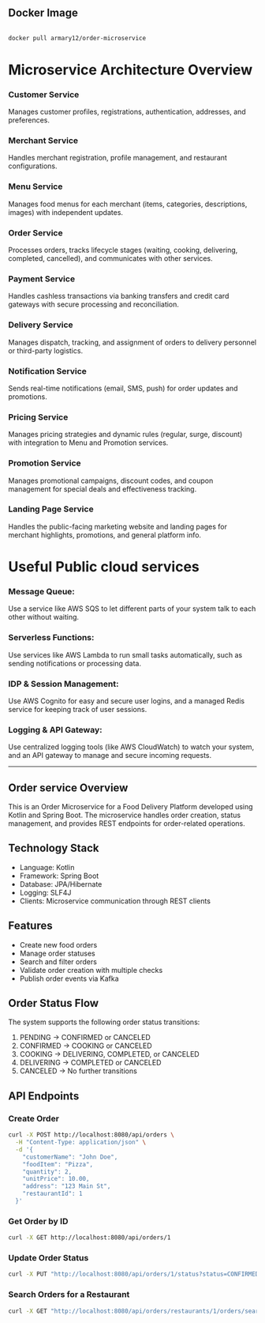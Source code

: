 ## Docker Image
```bash

docker pull armary12/order-microservice
```

# Microservice Architecture Overview


### Customer Service
Manages customer profiles, registrations, authentication, addresses, and preferences.

### Merchant Service
Handles merchant registration, profile management, and restaurant configurations.

### Menu Service
Manages food menus for each merchant (items, categories, descriptions, images) with independent updates.

### Order Service
Processes orders, tracks lifecycle stages (waiting, cooking, delivering, completed, cancelled), and communicates with other services.

### Payment Service
Handles cashless transactions via banking transfers and credit card gateways with secure processing and reconciliation.

### Delivery Service
Manages dispatch, tracking, and assignment of orders to delivery personnel or third-party logistics.

### Notification Service
Sends real-time notifications (email, SMS, push) for order updates and promotions.

### Pricing Service
Manages pricing strategies and dynamic rules (regular, surge, discount) with integration to Menu and Promotion services.

### Promotion Service
Manages promotional campaigns, discount codes, and coupon management for special deals and effectiveness tracking.

### Landing Page Service
Handles the public-facing marketing website and landing pages for merchant highlights, promotions, and general platform info.

# Useful Public cloud services

### Message Queue:
Use a service like AWS SQS to let different parts of your system talk to each other without waiting.

### Serverless Functions:
Use services like AWS Lambda to run small tasks automatically, such as sending notifications or processing data.

### IDP & Session Management:
Use AWS Cognito for easy and secure user logins, and a managed Redis service for keeping track of user sessions.

### Logging & API Gateway:
Use centralized logging tools (like AWS CloudWatch) to watch your system, and an API gateway to manage and secure incoming requests.

---

## Order service Overview
This is an Order Microservice for a Food Delivery Platform developed using Kotlin and Spring Boot. The microservice handles order creation, status management, and provides REST endpoints for order-related operations.

## Technology Stack
- Language: Kotlin
- Framework: Spring Boot
- Database: JPA/Hibernate
- Logging: SLF4J
- Clients: Microservice communication through REST clients

## Features
- Create new food orders
- Manage order statuses
- Search and filter orders
- Validate order creation with multiple checks
- Publish order events via Kafka

## Order Status Flow
The system supports the following order status transitions:
1. PENDING → CONFIRMED or CANCELED
2. CONFIRMED → COOKING or CANCELED
3. COOKING → DELIVERING, COMPLETED, or CANCELED
4. DELIVERING → COMPLETED or CANCELED
5. CANCELED → No further transitions

## API Endpoints

### Create Order
```bash
curl -X POST http://localhost:8080/api/orders \
  -H "Content-Type: application/json" \
  -d '{
    "customerName": "John Doe",
    "foodItem": "Pizza",
    "quantity": 2,
    "unitPrice": 10.00,
    "address": "123 Main St",
    "restaurantId": 1
  }'
```

### Get Order by ID
```bash
curl -X GET http://localhost:8080/api/orders/1
```

### Update Order Status
```bash
curl -X PUT "http://localhost:8080/api/orders/1/status?status=CONFIRMED"
```

### Search Orders for a Restaurant
```bash
curl -X GET "http://localhost:8080/api/orders/restaurants/1/orders/search?status=PENDING&page=0&size=10"
```
